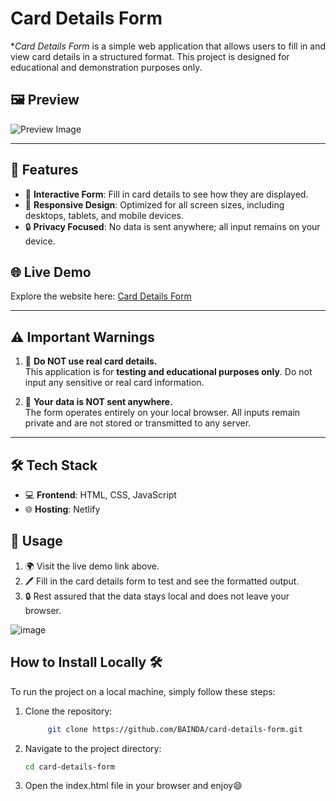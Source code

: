 # Card Details Form

**Card Details Form* is a simple web application that allows users to fill in and view card details in a structured format. This project is designed for educational and demonstration purposes only.

## 🖼️ Preview

![Preview Image](https://github.com/user-attachments/assets/9ece7d08-3cca-4741-a65d-12c26a552c3a)

---

## 🚀 Features

- 📝 **Interactive Form**: Fill in card details to see how they are displayed.
- 📱 **Responsive Design**: Optimized for all screen sizes, including desktops, tablets, and mobile devices.
- 🔒 **Privacy Focused**: No data is sent anywhere; all input remains on your device.

## 🌐 Live Demo

Explore the website here: [Card Details Form](https://carddetailsgb.netlify.app/)

---

## ⚠️ Important Warnings

1. 🚫 **Do NOT use real card details.**  
   This application is for **testing and educational purposes only**. Do not input any sensitive or real card information.

2. 🛑 **Your data is NOT sent anywhere.**  
   The form operates entirely on your local browser. All inputs remain private and are not stored or transmitted to any server.

---

## 🛠️ Tech Stack

- 💻 **Frontend**: HTML, CSS, JavaScript
- 🌐 **Hosting**: Netlify

## 📄 Usage

1. 🌍 Visit the live demo link above.
2. 🖊️ Fill in the card details form to test and see the formatted output.
3. 🔒 Rest assured that the data stays local and does not leave your browser.

![image](https://github.com/user-attachments/assets/e0cff9c5-4f01-4a8f-917b-75f57b51f8ac)


## How to Install Locally 🛠️

To run the project on a local machine, simply follow these steps:

1. Clone the repository:

   ```bash
        git clone https://github.com/BAINDA/card-details-form.git

   ```

2. Navigate to the project directory:

   ```bash
   cd card-details-form

   ```

3. Open the index.html file in your browser and enjoy😄
